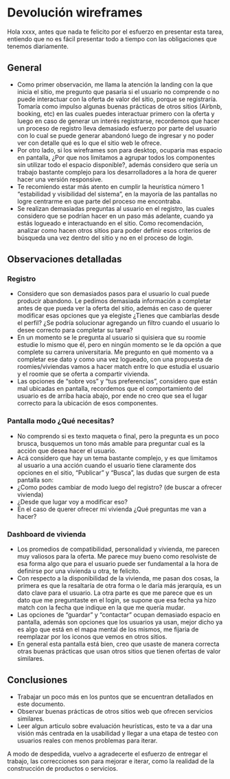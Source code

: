 # Devolución wireframes

Hola xxxx, antes que nada te felicito por el esfuerzo en presentar esta tarea, entiendo que no es fácil presentar todo a tiempo con las obligaciones que tenemos diariamente. 

## General

- Como primer observación, me llama la atención la landing con la que inicia el sitio, me pregunto que pasaria si el usuario no comprende o no puede interactuar con la oferta de valor del sitio,  porque se registraría. Tomaría como impulso algunas buenas prácticas de otros sitios (Airbnb, booking, etc) en las cuales puedes interactuar primero con la oferta y luego en caso de generar un interés registrarse, recordemos que hacer un proceso de registro lleva demasiado esfuerzo por parte del usuario con lo cual se puede generar abandonó luego de ingresar y no poder ver con detalle qué es lo que el sitio web le ofrece.
- Por otro lado, si los wireframes son para desktop, ocuparia mas espacio en pantalla, ¿Por que nos limitamos a agrupar todos los componentes sin utilizar todo el espacio disponible?, además considero que sería un trabajo bastante complejo para los desarrolladores a la hora de querer hacer una versión responsive. 
- Te recomiendo estar más atento en cumplir la heurística número 1 “estabilidad y visibilidad del sistema”, en la mayoría de las pantallas no logre centrarme en que parte del proceso me encontraba. 
- Se realizan demasiadas preguntas al usuario en el registro, las cuales considero que se podrían hacer en un paso más adelante, cuando ya estás logueado e interactuando en el sitio. Como recomendación, analizar como hacen otros sitios para poder definir esos criterios de búsqueda una vez dentro del sitio y no en el proceso de login.

## Observaciones detalladas

### Registro
- Considero que son demasiados pasos para el usuario lo cual puede producir abandono. 
Le pedimos demasiada información a completar antes de que pueda ver la oferta del sitio, además en caso de querer modificar esas opciones que ya elegiste ¿Tienes que cambiarlas desde el perfil? ¿Se podría solucionar agregando un filtro cuando el usuario lo desee correcto para completar su tarea? 
- En un momento se le pregunta al usuario si quisiera que su roomie estudie lo mismo que él, pero en ningún momento se le da opción a que complete su carrera universitaria. Me pregunto en qué momento va a completar ese dato y como una vez logueado, con una propuesta de roomies/viviendas vamos a hacer match entre lo que estudia el usuario y el roomie que se oferta a compartir vivienda.
- Las opciones de “sobre vos” y “tus preferencias”, considero que están mal ubicadas en pantalla, recordemos que el comportamiento del usuario es de arriba hacia abajo, por ende no creo que sea el lugar correcto para la ubicación de esos componentes.
### Pantalla modo ¿Qué necesitas?
- No comprendo si es texto maqueta o final, pero la pregunta es un poco brusca, busquemos un tono más amable para preguntar cual es la acción que desea hacer el usuario. 
- Acá considero que hay un tema bastante complejo, y es que limitamos al usuario a una acción cuando el usuario tiene claramente dos opciones en el sitio, “Publicar” y “Busca”, las dudas que surgen de esta pantalla son:
 - ¿Como podes cambiar de modo luego del registro? (de buscar a ofrecer vivienda) 
 - ¿Desde que lugar voy a modificar eso? 
 - En el caso de querer ofrecer mi vivienda ¿Qué preguntas me van a hacer?

### Dashboard de vivienda 
- Los promedios de compatibilidad, personalidad y vivienda, me parecen muy valiosos para la oferta. Me parece muy bueno como resolviste de esa forma algo que para el usuario puede ser fundamental a la hora de definirse por una vivienda u otra, te felicito.
- Con respecto a la disponibilidad de la vivienda, me pasan dos cosas, la primera es que la resaltaría de otra forma o le daría más jerarquía, es un dato clave para el usuario. La otra parte es que me parece que es un dato que me preguntaste en el login, se supone que esa fecha ya hizo match con la fecha que indique en la que me quería mudar.
- Las opciones de “guardar” y “contactar” ocupan demasiado espacio en pantalla, además son opciones que los usuarios ya usan, mejor dicho ya es algo que está en el mapa mental de los mismos, me fijaria de reemplazar por los iconos que vemos en otros sitios.
- En general esta pantalla está bien, creo que usaste de manera correcta otras buenas prácticas que usan otros sitios que tienen ofertas de valor similares.

## Conclusiones
- Trabajar un poco más en los puntos que se encuentran detallados en este documento.
- Observar buenas prácticas de otros sitios web que ofrecen servicios similares.
- Leer algun articulo sobre evaluación heurísticas, esto te va a dar una visión más centrada en la usabilidad y llegar a una etapa de testeo con usuarios reales con menos problemas para iterar. 

A modo de despedida, vuelvo a agradecerte el esfuerzo de entregar el trabajo, las correcciones son para mejorar e iterar, como la realidad de la construcción de productos o servicios. 
